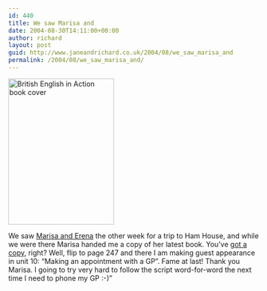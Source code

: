 ```yaml
---
id: 440
title: We saw Marisa and
date: 2004-08-30T14:11:00+00:00
author: richard
layout: post
guid: http://www.janeandrichard.co.uk/2004/08/we_saw_marisa_and
permalink: /2004/08/we_saw_marisa_and/
---
```

[<img src="http://www.janeandrichard.co.uk/blog/img/2004/beia.jpg" width="212" height="293" alt="British English in Action book cover" />](http://www.amazon.co.jp/exec/obidos/ASIN/4876150907) 

We saw [Marisa and Erena](http://v1.janeandrichard.co.uk/photos/hamhouse/) the other week for a trip to Ham House, and while we were there Marisa handed me a copy of her latest book. You&#8217;ve [got a copy](http://www.amazon.co.jp/exec/obidos/ASIN/4876150907), right? Well, flip to page 247 and there I am making guest appearance in unit 10: &#8220;Making an appointment with a GP&#8221;. Fame at last! Thank you Marisa. I going to try very hard to follow the script word-for-word the next time I need to phone my GP :-)&#8221;